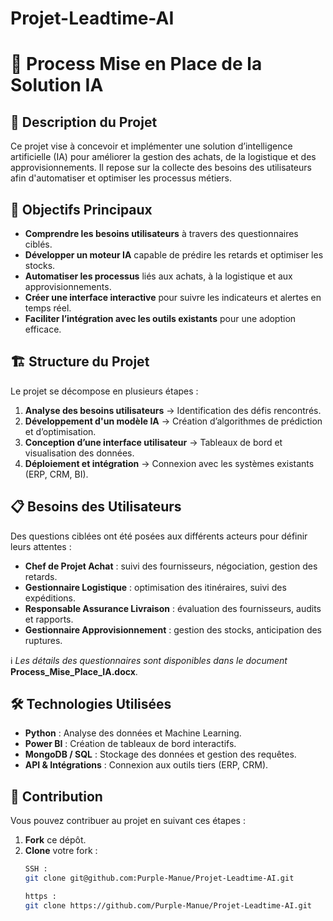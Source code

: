﻿# Projet-Leadtime-AI

# 🚀 Process Mise en Place de la Solution IA

## 📌 Description du Projet
Ce projet vise à concevoir et implémenter une solution d’intelligence artificielle (IA) pour améliorer la gestion des achats, de la logistique et des approvisionnements. Il repose sur la collecte des besoins des utilisateurs afin d'automatiser et optimiser les processus métiers.

## 🎯 Objectifs Principaux
- **Comprendre les besoins utilisateurs** à travers des questionnaires ciblés.
- **Développer un moteur IA** capable de prédire les retards et optimiser les stocks.
- **Automatiser les processus** liés aux achats, à la logistique et aux approvisionnements.
- **Créer une interface interactive** pour suivre les indicateurs et alertes en temps réel.
- **Faciliter l’intégration avec les outils existants** pour une adoption efficace.

## 🏗️ Structure du Projet
Le projet se décompose en plusieurs étapes :
1. **Analyse des besoins utilisateurs** → Identification des défis rencontrés.
2. **Développement d'un modèle IA** → Création d’algorithmes de prédiction et d’optimisation.
3. **Conception d’une interface utilisateur** → Tableaux de bord et visualisation des données.
4. **Déploiement et intégration** → Connexion avec les systèmes existants (ERP, CRM, BI).

## 📋 Besoins des Utilisateurs
Des questions ciblées ont été posées aux différents acteurs pour définir leurs attentes :
- **Chef de Projet Achat** : suivi des fournisseurs, négociation, gestion des retards.
- **Gestionnaire Logistique** : optimisation des itinéraires, suivi des expéditions.
- **Responsable Assurance Livraison** : évaluation des fournisseurs, audits et rapports.
- **Gestionnaire Approvisionnement** : gestion des stocks, anticipation des ruptures.

ℹ️ _Les détails des questionnaires sont disponibles dans le document_ **Process_Mise_Place_IA.docx**.

## 🛠️ Technologies Utilisées
- **Python** : Analyse des données et Machine Learning.
- **Power BI** : Création de tableaux de bord interactifs.
- **MongoDB / SQL** : Stockage des données et gestion des requêtes.
- **API & Intégrations** : Connexion aux outils tiers (ERP, CRM).

## 🚀 Contribution
Vous pouvez contribuer au projet en suivant ces étapes :
1. **Fork** ce dépôt.
2. **Clone** votre fork :
   ```sh
   SSH :
   git clone git@github.com:Purple-Manue/Projet-Leadtime-AI.git

   https :
   git clone https://github.com/Purple-Manue/Projet-Leadtime-AI.git
   

